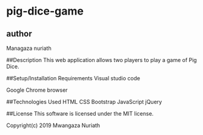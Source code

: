 # pig-dice-game

## author
Managaza nuriath

##Description
This web application allows two players to play a game of Pig Dice.


##Setup/Installation Requirements
Visual studio code

Google Chrome browser 


##Technologies Used
HTML
CSS
Bootstrap
JavaScript
jQuery

##License
This software is licensed under the MIT license.

Copyright(c) 2019 Mwangaza Nuriath
